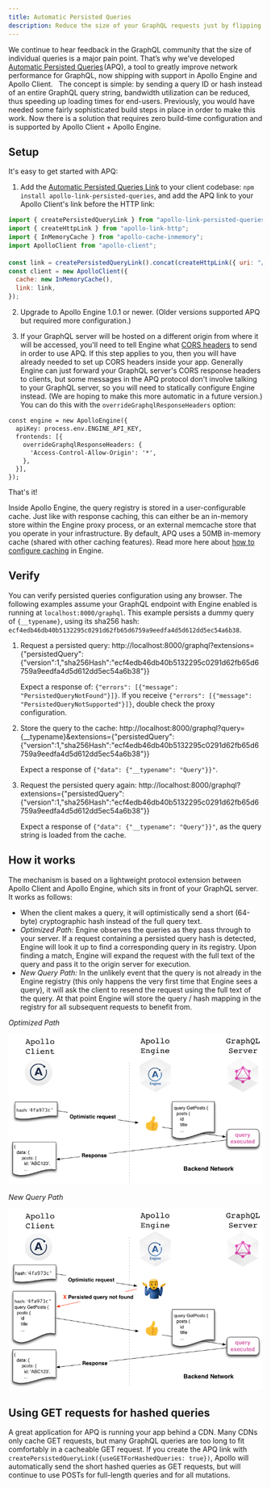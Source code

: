 ```yaml
---
title: Automatic Persisted Queries
description: Reduce the size of your GraphQL requests just by flipping a switch.
---
```


We continue to hear feedback in the GraphQL community that the size of individual queries is a major pain point. That’s why we've developed [Automatic Persisted Queries](https://dev-blog.apollodata.com/improve-graphql-performance-with-automatic-persisted-queries-c31d27b8e6ea) (APQ), a tool to greatly improve network performance for GraphQL, now shipping with support in Apollo Engine and Apollo Client.
 
The concept is simple: by sending a query ID or hash instead of an entire GraphQL query string, bandwidth utilization can be reduced, thus speeding up loading times for end-users. Previously, you would have needed some fairly sophisticated build steps in place in order to make this work. Now there is a solution that requires zero build-time configuration and is supported by Apollo Client + Apollo Engine.

<h2 id="setup">Setup</h2>

It's easy to get started with APQ:

1. Add the [Automatic Persisted Queries Link](https://github.com/apollographql/apollo-link-persisted-queries) to your client codebase: `npm install apollo-link-persisted-queries`, and add the APQ link to your Apollo Client's link before the HTTP link:
```js
import { createPersistedQueryLink } from "apollo-link-persisted-queries";
import { createHttpLink } from "apollo-link-http";
import { InMemoryCache } from "apollo-cache-inmemory";
import ApolloClient from "apollo-client";

const link = createPersistedQueryLink().concat(createHttpLink({ uri: "/graphql" }));
const client = new ApolloClient({
  cache: new InMemoryCache(),
  link: link,
});
```
2. Upgrade to Apollo Engine 1.0.1 or newer. (Older versions supported APQ but required more configuration.)

3. If your GraphQL server will be hosted on a different origin from where it will be accessed, you'll need to tell Engine what [CORS headers](https://en.wikipedia.org/wiki/Cross-origin_resource_sharing) to send in order to use APQ. If this step applies to you, then you will have already needed to set up CORS headers inside your app. Generally Engine can just forward your GraphQL server's CORS response headers to clients, but some messages in the APQ protocol don't involve talking to your GraphQL server, so you will need to statically configure Engine instead. (We are hoping to make this more automatic in a future version.) You can do this with the `overrideGraphqlResponseHeaders` option:

```
const engine = new ApolloEngine({
  apiKey: process.env.ENGINE_API_KEY,
  frontends: [{
    overrideGraphqlResponseHeaders: {
      'Access-Control-Allow-Origin': '*',
    },
  }],
});
```

That's it!

Inside Apollo Engine, the query registry is stored in a user-configurable cache.  Just like with response caching, this can either be an in-memory store within the Engine proxy process, or an external memcache store that you operate in your infrastructure. By default, APQ uses a 50MB in-memory cache (shared with other caching features). Read more here about [how to configure caching](caching.html) in Engine.

<h2 id="verify">Verify</h2>

You can verify persisted queries configuration using any browser. The following examples assume your GraphQL endpoint with Engine enabled is running at `localhost:8000/graphql`.
This example persists a dummy query of `{__typename}`, using its sha256 hash: `ecf4edb46db40b5132295c0291d62fb65d6759a9eedfa4d5d612dd5ec54a6b38`.


1. Request a persisted query: http://localhost:8000/graphql?extensions={"persistedQuery":{"version":1,"sha256Hash":"ecf4edb46db40b5132295c0291d62fb65d6759a9eedfa4d5d612dd5ec54a6b38"}}

   Expect a response of: `{"errors": [{"message": "PersistedQueryNotFound"}]}`. If you receive `{"errors": [{"message": "PersistedQueryNotSupported"}]}`, double check the proxy configuration.

2. Store the query to the cache: http://localhost:8000/graphql?query={__typename}&extensions={"persistedQuery":{"version":1,"sha256Hash":"ecf4edb46db40b5132295c0291d62fb65d6759a9eedfa4d5d612dd5ec54a6b38"}}

   Expect a response of `{"data": {"__typename": "Query"}}"`.

3. Request the persisted query again: http://localhost:8000/graphql?extensions={"persistedQuery":{"version":1,"sha256Hash":"ecf4edb46db40b5132295c0291d62fb65d6759a9eedfa4d5d612dd5ec54a6b38"}}

   Expect a response of `{"data": {"__typename": "Query"}}"`, as the query string is loaded from the cache.


<h2 id="how-it-works">How it works</h2>

The mechanism is based on a lightweight protocol extension between Apollo Client and Apollo Engine, which sits in front of your GraphQL server. It works as follows:

- When the client makes a query, it will optimistically send a short (64-byte) cryptographic hash instead of the full query text.
- *Optimized Path:* Engine observes the queries as they pass through to your server. If a request containing a persisted query hash is detected, Engine will look it up to find a corresponding query in its registry. Upon finding a match, Engine will expand the request with the full text of the query and pass it to the origin server for execution.
- *New Query Path:* In the unlikely event that the query is not already in the Engine registry (this only happens the very first time that Engine sees a query), it will ask the client to resend the request using the full text of the query. At that point Engine will store the query / hash mapping in the registry for all subsequent requests to benefit from.

*Optimized Path*

![Optimized path](./img/persistedQueries.optPath.png)

*New Query Path*

![New query path](./img/persistedQueries.newPath.png)


<h2 id="get">Using GET requests for hashed queries</h2>

A great application for APQ is running your app behind a CDN. Many CDNs only cache GET requests, but many GraphQL queries are too long to fit comfortably in a cacheable GET request.  If you create the APQ link with `createPersistedQueryLink({useGETForHashedQueries: true})`, Apollo will automatically send the short hashed queries as GET requests, but will continue to use POSTs for full-length queries and for all mutations.
